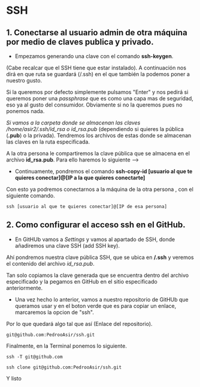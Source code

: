 # SSH

## 1. **Conectarse al usuario admin de otra máquina por medio de claves publica y privado.**

- Empezamos generando una clave con el comando **ssh-keygen**. 

(Cabe recalcar que el SSH tiene que estar instalado). A continuación nos dirá en que ruta se guardará (/.ssh) en el que también la podemos poner a nuestro gusto. 

Si la queremos por defecto simplemente pulsamos "Enter" y nos pedirá si queremos poner una *passphrase* que es como una capa mas de seguridad, eso ya al gusto del consumidor. Obviamente si no la queremos pues no ponemos nada.

*Si vamos a la carpeta donde se almacenan las claves /home/asir2/.ssh/id_rsa o id_rsa.pub* (dependiendo si quieres la pública (**.pub**) o la privada). Tendremos los archivos de estas donde se almacenan las claves en la ruta especificada.


A la otra persona le compartiremos la clave pública que se almacena en el archivo **id_rsa.pub**. Para ello haremos lo siguiente -->

- Continuamente, pondremos el comando **ssh-copy-id [usuario al que te quieres conectar]@[IP a la que quieres conectarte]**

Con esto ya podremos conectarnos a la máquina de la otra persona , con el siguiente comando.

```
ssh [usuario al que te quieres conectar]@[IP de esa persona]

```

## 2. **Como configurar el acceso ssh en el GitHub.**

- En GitHUb vamos a *Settings* y vamos al apartado de SSH, donde añadiremos una clave SSH (add SSH key).

Ahí pondremos nuestra clave pública SSH, que se ubica en **/.ssh** y veremos el contenido del archivo *id_rsa.pub*.

Tan solo copiamos la clave generada que se encuentra dentro del archivo especificado y la pegamos en GitHub en el sitio especificado anteriormente.

- Una vez hecho lo anterior, vamos a nuestro repositorio de GitHUb que queramos usar y en el boton verde que es para copiar un enlace, marcaremos la opcion de "ssh".

Por lo que quedará algo tal que así (Enlace del repositorio).
```
git@github.com:PedrooAsir/ssh.git
```

Finalmente, en la Terminal ponemos lo siguiente.

```
ssh -T git@github.com
```
```
ssh clone git@github.com:PedrooAsir/ssh.git
```

Y listo
